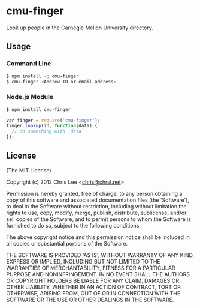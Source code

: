
# cmu-finger

  Look up people in the Carnegie Mellon University directory.

## Usage

### Command Line
```bash
$ npm install -g cmu-finger
$ cmu-finger <Andrew ID or email address>
```

### Node.js Module
```bash
$ npm install cmu-finger
```

```javascript
var finger = require('cmu-finger');
finger.lookup(id, function(data) {
  // do something with `data`
});
```

## License 

(The MIT License)

Copyright (c) 2012 Chris Lee &lt;chris@chrsl.net&gt;

Permission is hereby granted, free of charge, to any person obtaining
a copy of this software and associated documentation files (the
'Software'), to deal in the Software without restriction, including
without limitation the rights to use, copy, modify, merge, publish,
distribute, sublicense, and/or sell copies of the Software, and to
permit persons to whom the Software is furnished to do so, subject to
the following conditions:

The above copyright notice and this permission notice shall be
included in all copies or substantial portions of the Software.

THE SOFTWARE IS PROVIDED 'AS IS', WITHOUT WARRANTY OF ANY KIND,
EXPRESS OR IMPLIED, INCLUDING BUT NOT LIMITED TO THE WARRANTIES OF
MERCHANTABILITY, FITNESS FOR A PARTICULAR PURPOSE AND NONINFRINGEMENT.
IN NO EVENT SHALL THE AUTHORS OR COPYRIGHT HOLDERS BE LIABLE FOR ANY
CLAIM, DAMAGES OR OTHER LIABILITY, WHETHER IN AN ACTION OF CONTRACT,
TORT OR OTHERWISE, ARISING FROM, OUT OF OR IN CONNECTION WITH THE
SOFTWARE OR THE USE OR OTHER DEALINGS IN THE SOFTWARE.